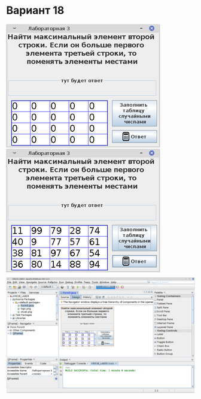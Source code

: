 # Вариант 18
<img src="screenshots/Screenshot_2021-10-02_08-49-03.png"><img src="screenshots/Screenshot_2021-10-02_08-49-55.png" align=top>

![1](screenshots/Screenshot_2021-10-02_08-50-14.png)
